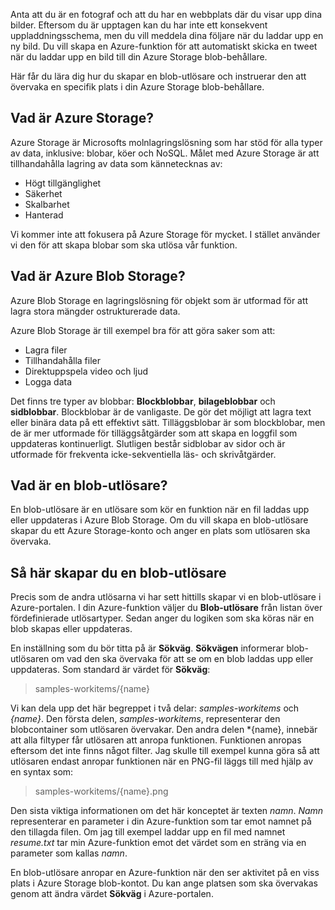 Anta att du är en fotograf och att du har en webbplats där du visar upp dina bilder. Eftersom du är upptagen kan du har inte ett konsekvent uppladdningsschema, men du vill meddela dina följare när du laddar upp en ny bild. Du vill skapa en Azure-funktion för att automatiskt skicka en tweet när du laddar upp en bild till din Azure Storage blob-behållare.

Här får du lära dig hur du skapar en blob-utlösare och instruerar den att övervaka en specifik plats i din Azure Storage blob-behållare.

## <a name="what-is-azure-storage"></a>Vad är Azure Storage?

Azure Storage är Microsofts molnlagringslösning som har stöd för alla typer av data, inklusive: blobar, köer och NoSQL. Målet med Azure Storage är att tillhandahålla lagring av data som kännetecknas av:

- Högt tillgänglighet
- Säkerhet
- Skalbarhet
- Hanterad

Vi kommer inte att fokusera på Azure Storage för mycket. I stället använder vi den för att skapa blobar som ska utlösa vår funktion.

## <a name="what-is-azure-blob-storage"></a>Vad är Azure Blob Storage?

Azure Blob Storage en lagringslösning för objekt som är utformad för att lagra stora mängder ostrukturerade data. 

Azure Blob Storage är till exempel bra för att göra saker som att:

- Lagra filer
- Tillhandahålla filer
- Direktuppspela video och ljud
- Logga data

Det finns tre typer av blobbar: **Blockblobbar**, **bilageblobbar** och **sidblobbar**. Blockblobar är de vanligaste. De gör det möjligt att lagra text eller binära data på ett effektivt sätt. Tilläggsblobar är som blockblobar, men de är mer utformade för tilläggsåtgärder som att skapa en loggfil som uppdateras kontinuerligt. Slutligen består sidblobar av sidor och är utformade för frekventa icke-sekventiella läs- och skrivåtgärder.

## <a name="what-is-a-blob-trigger"></a>Vad är en blob-utlösare?

En blob-utlösare är en utlösare som kör en funktion när en fil laddas upp eller uppdateras i Azure Blob Storage. Om du vill skapa en blob-utlösare skapar du ett Azure Storage-konto och anger en plats som utlösaren ska övervaka.

## <a name="how-to-create-a-blob-trigger"></a>Så här skapar du en blob-utlösare

Precis som de andra utlösarna vi har sett hittills skapar vi en blob-utlösare i Azure-portalen. I din Azure-funktion väljer du **Blob-utlösare** från listan över fördefinierade utlösartyper. Sedan anger du logiken som ska köras när en blob skapas eller uppdateras.

En inställning som du bör titta på är **Sökväg**. **Sökvägen** informerar blob-utlösaren om vad den ska övervaka för att se om en blob laddas upp eller uppdateras. Som standard är värdet för **Sökväg**: 

> samples-workitems/{name}

Vi kan dela upp det här begreppet i två delar: *samples-workitems* och *{name}*. Den första delen, *samples-workitems*, representerar den blobcontainer som utlösaren övervakar. Den andra delen *{name}, innebär att alla filtyper får utlösaren att anropa funktionen. Funktionen anropas eftersom det inte finns något filter. Jag skulle till exempel kunna göra så att utlösaren endast anropar funktionen när en PNG-fil läggs till med hjälp av en syntax som:

> samples-workitems/{name}.png

Den sista viktiga informationen om det här konceptet är texten *namn*. *Namn* representerar en parameter i din Azure-funktion som tar emot namnet på den tillagda filen. Om jag till exempel laddar upp en fil med namnet *resume.txt* tar min Azure-funktion emot det värdet som en sträng via en parameter som kallas *namn*.

En blob-utlösare anropar en Azure-funktion när den ser aktivitet på en viss plats i Azure Storage blob-kontot. Du kan ange platsen som ska övervakas genom att ändra värdet **Sökväg** i Azure-portalen.
